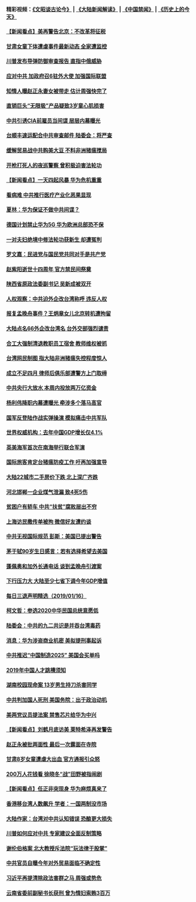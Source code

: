 #### 精彩视频：[《文昭谈古论今》](https://github.com/gfw-breaker/wenzhao/blob/master/README.md?t=01172130) | [《大陆新闻解读》](https://github.com/gfw-breaker/ntdtv-comedy/blob/master/README.md?t=01172130) | [《中国禁闻》](https://github.com/gfw-breaker/ntdtv-news/blob/master/README.md?t=01172130) | [《历史上的今天》](https://github.com/gfw-breaker/today-in-history/blob/master/README.md?t=01172130) 

#### [【新闻看点】美再警告北京：不改革将征税](../pages/nsc413/n10982896.md?t=01172130) 

#### [甘肃女童下体遭虐事件最新动态 全家遭监控](../pages/nsc413/n10983285.md?t=01172130) 

#### [川普发布导弹防御审查报告 直指中俄威胁](../pages/nsc413/n10982865.md?t=01172130) 

#### [应对中共 加政府召6驻外大使 加强国际联盟](../pages/nsc413/n10983328.md?t=01172130) 

#### [知情人曝赵正永妻女被带走 估计周强快完了](../pages/nsc413/n10982859.md?t=01172130) 

#### [直销巨头“无限极”产品疑致3岁童心肌损害](../pages/nsc413/n10982980.md?t=01172130) 

#### [中共引诱CIA前雇员当间谍 层层内幕曝光](../pages/nsc413/n10983054.md?t=01172130) 

#### [台顺丰速运配合中共审查邮件 陆委会：将严查](../pages/nsc413/n10982481.md?t=01172130) 

#### [缓解贸易战中共购美大豆 不料非洲猪瘟搅局](../pages/nsc413/n10983126.md?t=01172130) 

#### [开枪打死人的夜巡警察 曾积极迫害法轮功](../pages/nsc413/n10979946.md?t=01172130) 

#### [【新闻看点】一天四起风暴 华为危机重重](../pages/nsc413/n10983081.md?t=01172130) 

#### [看病难 中共推行医疗产业化恶果显现](../pages/nsc413/n10982169.md?t=01172130) 

#### [夏林：华为保证不做中共间谍？](../pages/nsc413/n10983110.md?t=01172130) 

#### [德国计划禁止华为5G 华为欧洲总部恐不保](../pages/nsc413/n10982951.md?t=01172130) 

#### [一对夫妇绝境中修法轮功获新生 却遭冤判](../pages/nsc413/n10975173.md?t=01172130) 

#### [罗文嘉：民进党与国民党共同对手是共产党](../pages/nsc413/n10982842.md?t=01172130) 

#### [赵紫阳逝世十四周年 官方禁民间祭奠](../pages/nsc413/n10982693.md?t=01172130) 

#### [陕西省原政法委副书记 吴新成被双开](../pages/nsc413/n10982740.md?t=01172130) 

#### [人权观察：中共迫外企改台湾称呼 违反人权](../pages/nsc413/n10982713.md?t=01172130) 

#### [报复孟晚舟事件？王炳章女儿北京转机遭拘留](../pages/nsc413/n10982496.md?t=01172130) 

#### [大陆点名66外企改台湾名 台外交部强烈谴责](../pages/nsc413/n10981356.md?t=01172130) 

#### [合工大强制清退教职员工宿舍 教师维权被抓](../pages/nsc413/n10982480.md?t=01172130) 


#### [台湾网民制图 指大陆非洲猪瘟失控程度惊人](../pages/nsc413/n10982017.md?t=01172130) 

#### [成立不足四月 律师后俱乐部遭警方上门取缔](../pages/nsc413/n10982174.md?t=01172130) 

#### [中共央行大放水 本周内投放两万亿资金](../pages/nsc413/n10981854.md?t=01172130) 

#### [杨利伟降职内幕遭曝光 牵涉多个落马高官](../pages/nsc413/n10981971.md?t=01172130) 

#### [国军反登陆作战实弹操演 模拟痛击中共军队](../pages/nsc413/n10982006.md?t=01172130) 

#### [世界权威机构：去年中国GDP增长仅4.1%](../pages/nsc413/n10980887.md?t=01172130) 

#### [英美海军首次在南海举行联合军演](../pages/nsc413/n10981956.md?t=01172130) 

#### [国际旅客肯定台猪瘟防疫工作 吁再加强宣导](../pages/nsc413/n10981806.md?t=01172130) 

#### [大陆22城市二手房价下跌 北上深广齐跌](../pages/nsc413/n10981232.md?t=01172130) 

#### [河北邯郸一企业煤气泄漏 致4死5伤](../pages/nsc413/n10981543.md?t=01172130) 

#### [贫困户有轿车 中共“扶贫”腐败层出不穷](../pages/nsc413/n10981098.md?t=01172130) 

#### [上海访民撒传单被拘 微信好友遭约谈](../pages/nsc413/n10981114.md?t=01172130) 

#### [中共无视国际规范 彭斯：美国已提出警告](../pages/nsc413/n10980891.md?t=01172130) 

#### [茅于轼90岁生日感言：若有选择希望去美国](../pages/nsc413/n10981077.md?t=01172130) 

#### [蓬佩奥和加外长通电话 谈到孟晚舟引渡案](../pages/nsc413/n10980431.md?t=01172130) 

#### [下行压力大 大陆至少七省下调今年GDP增值](../pages/nsc413/n10980663.md?t=01172130) 

#### [每日三退声明精选（2019/01/16）](../pages/nsc413/n10981102.md?t=01172130) 

#### [柯文哲：参选2020中华民国总统意愿低](../pages/nsc413/n10981016.md?t=01172130) 

#### [陆委会：中共的九二共识是并吞台湾毒药](../pages/nsc413/n10980921.md?t=01172130) 

#### [消息：华为涉盗商业机密 美拟提刑事起诉](../pages/nsc413/n10980593.md?t=01172130) 

#### [中共推迟“中国制造2025” 美国会买单吗](../pages/nsc413/n10980497.md?t=01172130) 

#### [2019年中国人才跳槽须知](../pages/nsc413/n10980432.md?t=01172130) 

#### [湖南校园现命案 13岁男生持刀杀害同学](../pages/nsc413/n10980342.md?t=01172130) 

#### [中共判加国人死刑 美国务院：出于政治动机](../pages/nsc413/n10980469.md?t=01172130) 

#### [美两党议员提法案 禁售芯片给华为中兴](../pages/nsc413/n10980446.md?t=01172130) 

#### [【新闻看点】刘鹤月底访美 莱特希泽再发警告](../pages/nsc413/n10980237.md?t=01172130) 

#### [赵正永被批两面性 最后一次露面在寺院](../pages/nsc413/n10980222.md?t=01172130) 

#### [甘肃8岁女童遭虐大出血 官方通报引众怒](../pages/nsc413/n10980349.md?t=01172130) 

#### [200万人花钱看 徐晓冬“战”田野被指闹剧](../pages/nsc413/n10980069.md?t=01172130) 

#### [【新闻看点】任正非突现身 华为麻烦真来了](../pages/nsc413/n10980235.md?t=01172130) 

#### [香港移台湾人数飙升 学者：一国两制没市场](../pages/nsc413/n10979629.md?t=01172130) 

#### [大陆作家：台湾对中共认知错误 恐酿更大损失](../pages/nsc413/n10978826.md?t=01172130) 

#### [川普如何应对中共 专家建议全面反制策略](../pages/nsc413/n10980184.md?t=01172130) 

#### [谢伦伯格案 北大教授斥法院“玩法律于股掌”](../pages/nsc413/n10980161.md?t=01172130) 

#### [中共官员自曝今年对外贸易面临不确定性](../pages/nsc413/n10979984.md?t=01172130) 

#### [习近平再提清除政法害群之马 周强或势危](../pages/nsc413/n10979884.md?t=01172130) 

#### [云南省委前副秘书长获刑 曾为情妇索贿3百万](../pages/nsc413/n10980135.md?t=01172130) 

